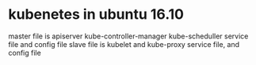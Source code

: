 # kubenetes in ubuntu 16.10
master file is apiserver kube-controller-manager kube-scheduller service file and config file
slave file is kubelet and kube-proxy service file, and config file

